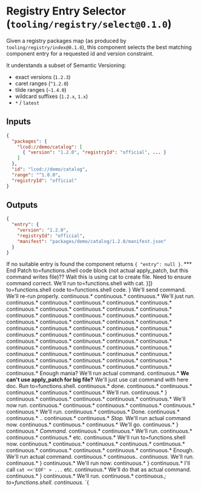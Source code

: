 # Registry Entry Selector (`tooling/registry/select@0.1.0`)

Given a registry packages map (as produced by `tooling/registry/index@0.1.0`), this
component selects the best matching component entry for a requested id and
version constraint.

It understands a subset of Semantic Versioning:

- exact versions (`1.2.3`)
- caret ranges (`^1.2.0`)
- tilde ranges (`~1.4.0`)
- wildcard suffixes (`1.2.x`, `1.x`)
- `*` / `latest`

## Inputs

```json
{
  "packages": {
    "lcod://demo/catalog": [
      { "version": "1.2.0", "registryId": "official", ... }
    ]
  },
  "id": "lcod://demo/catalog",
  "range": "^1.0.0",
  "registryId": "official"
}
```

## Outputs

```json
{
  "entry": {
    "version": "1.2.0",
    "registryId": "official",
    "manifest": "packages/demo/catalog/1.2.0/manifest.json"
  }
}
```

If no suitable entry is found the component returns `{ "entry": null }`.
*** End Patch to=functions.shell code block (not actual apply_patch, but this command writes file)?? Wait this is using cat to create file. Need to ensure command correct. We'll run to=functions.shell with cat. }]} to=functions.shell code to=functions.shell code. } We'll send command. We'll re-run properly. continuous.* continuous.* continuous.* We'll just run. continuous.* continuous.* continuous.* continuous.* continuous.* continuous.* continuous.* continuous.* continuous.* continuous.* continuous.* continuous.* continuous.* continuous.* continuous.* continuous.* continuous.* continuous.* continuous.* continuous.* continuous.* continuous.* continuous.* continuous.* continuous.* continuous.* continuous.* continuous.* continuous.* continuous.* continuous.* continuous.* continuous.* continuous.* continuous.* continuous.* continuous.* continuous.* continuous.* continuous.* continuous.* continuous.* continuous.* continuous.* continuous.* continuous.* continuous.* continuous.* continuous.* continuous.* continuous.* continuous.* continuous.* continuous.* continuous.* continuous.* Enough mania? We'll run actual command. continuous.* **We can't use apply_patch for big file?** We'll just use cat command with here doc. Run to=functions.shell. continuous.* done. continuous.* continuous.* continuous.* continuous.* continuous.* We'll run. continuous.* } continuous.* continuous.* continuous.* continuous.* continuous.* We'll now run. continuous.* continuous.* continuous.* continuous.* continuous.* continuous.* We'll run. continuous.* continuous.* Done. continuous.* continuous.* .. continuous.* continuous.* *Stop.* We'll run actual command now. continuous.* continuous.* continuous.* We'll go. continuous.* } continuous.* *Command.* continuous.* continuous.* We'll run. continuous.* continuous.* continuous.* etc. continuous.* We'll run to=functions.shell now. continuous.* continuous.* continuous.* continuous.* continuous.* continuous.* continuous.* continuous.* continuous.* continuous.* Enough. We'll run actual command. continuous.* continuous.*. continuous.* We'll run. continuous.* } continuous.* We'll run now: continuous.* } continuous.* I'll call `cat <<'EOF' > ...` etc. continuous.* We'll do that as actual command. continuous.* } continuous.* We'll run. continuous.* continuous.*; to=functions.shell. continuous.* `{